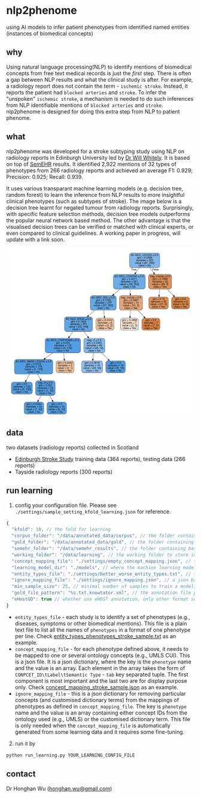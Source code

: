 # nlp2phenome
using AI models to infer patient phenotypes from identified named entities (instances of biomedical concepts)

## why
Using natural language processing(NLP) to identify mentions of biomedical concepts from free text medical records is just the *first* step. There is often a gap between NLP results and what the clinical study is after. For example, a radiology report does not contain the term - `ischemic stroke`. Instead, it reports the patient had `blocked arteries` and `stroke`. To infer the "unspoken" `ischemic stroke`, a mechanism is needed to do such inferences from NLP identifiable mentions of `blocked arteries` and `stroke`. nlp2phenome is designed for doing this extra step from NLP to patient phenome.

## what
nlp2phenome was developed for a stroke subtyping study using NLP on radiology reports in Edinburgh University led by [Dr Will Whitely](https://www.ed.ac.uk/profile/dr-william-whiteley). It is based on top of [SemEHR](https://github.com/CogStack/CogStack-SemEHR) results. It identified 2,922 mentions of 32 types of phenotypes from 266 radiology reports and achieved an average F1: 0.929; Precision: 0.925; Recall: 0.939. 

It uses various transparant machine learning models (e.g. decision tree, random forest) to learn the inference from NLP results to more insightful clinical phenotypes (such as subtypes of stroke). The image below is a decision tree learnt for negated tumour from radiology reports. Surprisingly, with specific feature selection methods, decision tree models outperforms the popular neural network based method. The other advantage is that the visualised decision trees can be verified or matched with clinical experts, or even compared to clinical guidelines. A working paper in progress, will update with a link soon.

![alt text](https://raw.githubusercontent.com/CogStack/nlp2phenome/master/neg-tumour-dt-learnt.png "decision tree learnt for negated tumour")

## data
two datasets (radiology reports) collected in Scotland
- [Edinburgh Stroke Study](http://www.dcn.ed.ac.uk/ess/) training data (364 reports), testing data (266 reports)
- Tayside radiology reports (300 reports)

## run learning 
1. config your configuration file. Please see `./settings/sample_setting_kfold_learning.json` for reference.
```javascript
{
  "kfold": 10, // the fold for learning
  "corpus_folder": "/data/annotated_data/corpus", // the folder containing full text documents
  "gold_folder": "/data/annotated_data/gold", // the folder containing the labelled/annotated data
  "semehr_folder": "/data/semehr_results", // the folder containing baseline SemEHR results
  "working_folder": "/data/learning", // the working folder to store intermidieate data files
  "concept_mapping_file": "./settings/empty_concept_mapping.json", // the mapping file to map UMLS CUI to phenotypes
  "learning_model_dir": "./models", // where the machine learning models are stored
  "entity_types_file": "./settings/better_worse_entity_types.txt", // the list of phenotypes to be worked on
  "ignore_mapping_file": "./settings/ignore_mapping.json", // a json based mapping file to ignore certain CUI mappings
  "min_sample_size": 25, // minimal number of samples to train a model, if the sample size is less than this number, a counting based stats will be used to assess the correctness of baseline results rather than a machine learning model
  "gold_file_pattern": "%s.txt.knowtator.xml", // the annotation file pattern, %s identifies the unique id that will be used to find SemEHR result file and full text file in respective folders
  "eHostGD": true // whether use eHOST annotation, only other format supported is EDiR from Edinburgh Informatics 
}
```
- `entity_types_file` - each study is to identify a set of phenotypes (e.g., diseases, symptoms or other biomedical mentions). This file is a plain text file to list all the names of `phenotypes` in a format of one phenotype per line. Check [entity_types_phenotypes_stroke_sample.txt](./settings/entity_types_phenotypes_stroke_sample.txt) as an example.
- `concept_mapping_file` - for each phenotype defined above, it needs to be mapped to one or several ontology concepts (e.g., UMLS CUI). This is a json file. It is a json dictionary, where the key is the `phenotype` name and the value is an array. Each element in the array takes the form of `CONPCET_ID\tLabel\tSemantic Type` - `tab` key separated tuple. The first component is most important and the last two are for display purpose only. Check [concept_mapping_stroke_sample.json](./settings/concept_mapping_stroke_sample.json) as an example.
- `ignore_mapping_file` - this is a json dictionary for removing particular concepts (and customised dictionary terms) from the mappings of phenotypes as defined in `concept_mapping_file`. The key is `phenotype` name and the value is an array containing either concept IDs from the ontology used (e.g., UMLS) or the customised dictionary term. This file is only needed when the `concept_mapping_file` is automatically generated from some learning data and it requires some fine-tuning.
2. run it by
```bash
python run_learning.py YOUR_LEARNING_CONFIG_FILE
```

## contact
Dr Honghan Wu (honghan.wu@gmail.com)
